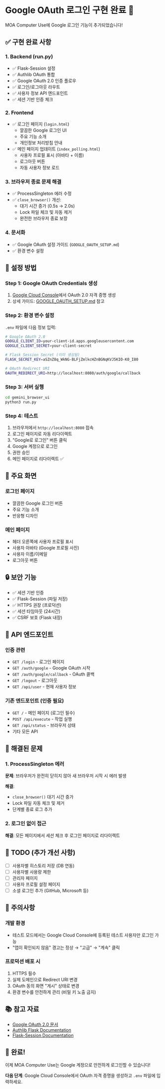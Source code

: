 # Google OAuth 로그인 구현 완료 🎉

MOA Computer Use에 Google 로그인 기능이 추가되었습니다!

## ✅ 구현 완료 사항

### 1. **Backend (run.py)**
- ✅ Flask-Session 설정
- ✅ Authlib OAuth 통합
- ✅ Google OAuth 2.0 인증 플로우
- ✅ 로그인/로그아웃 라우트
- ✅ 사용자 정보 API 엔드포인트
- ✅ 세션 기반 인증 체크

### 2. **Frontend**
- ✅ 로그인 페이지 (`login.html`)
  - 깔끔한 Google 로그인 UI
  - 주요 기능 소개
  - 개인정보 처리방침 안내
- ✅ 메인 페이지 업데이트 (`index_polling.html`)
  - 사용자 프로필 표시 (아바타 + 이름)
  - 로그아웃 버튼
  - 자동 사용자 정보 로드

### 3. **브라우저 종료 문제 해결**
- ✅ ProcessSingleton 에러 수정
- ✅ `close_browser()` 개선:
  - 대기 시간 증가 (0.5s → 2.0s)
  - Lock 파일 체크 및 자동 제거
  - 완전한 브라우저 종료 보장

### 4. **문서화**
- ✅ Google OAuth 설정 가이드 (`GOOGLE_OAUTH_SETUP.md`)
- ✅ 환경 변수 설정

## 🚀 설정 방법

### Step 1: Google OAuth Credentials 생성

1. [Google Cloud Console](https://console.cloud.google.com/)에서 OAuth 2.0 자격 증명 생성
2. 상세 가이드: [GOOGLE_OAUTH_SETUP.md](./GOOGLE_OAUTH_SETUP.md) 참고

### Step 2: 환경 변수 설정

`.env` 파일에 다음 정보 입력:

```bash
# Google OAuth 2.0
GOOGLE_CLIENT_ID=your-client-id.apps.googleusercontent.com
GOOGLE_CLIENT_SECRET=your-client-secret

# Flask Session Secret (이미 생성됨)
FLASK_SECRET_KEY=aSZnZ8q_WkNG-BLFjZmlkcHZnBGNqKVJ5KIO-K0_I80

# OAuth Redirect URI
OAUTH_REDIRECT_URI=http://localhost:8080/auth/google/callback
```

### Step 3: 서버 실행

```bash
cd gemini_browser_ui
python3 run.py
```

### Step 4: 테스트

1. 브라우저에서 `http://localhost:8080` 접속
2. 로그인 페이지로 자동 리다이렉트
3. "Google로 로그인" 버튼 클릭
4. Google 계정으로 로그인
5. 권한 승인
6. 메인 페이지로 리다이렉트 ✅

## 📸 주요 화면

### 로그인 페이지
- 깔끔한 Google 로그인 버튼
- 주요 기능 소개
- 반응형 디자인

### 메인 페이지
- 헤더 오른쪽에 사용자 프로필 표시
- 사용자 아바타 (Google 프로필 사진)
- 사용자 이름/이메일
- 로그아웃 버튼

## 🔒 보안 기능

- ✅ 세션 기반 인증
- ✅ Flask-Session (파일 저장)
- ✅ HTTPS 권장 (프로덕션)
- ✅ 세션 타임아웃 (24시간)
- ✅ CSRF 보호 (Flask 내장)

## 🔧 API 엔드포인트

### 인증 관련
- `GET /login` - 로그인 페이지
- `GET /auth/google` - Google OAuth 시작
- `GET /auth/google/callback` - OAuth 콜백
- `GET /logout` - 로그아웃
- `GET /api/user` - 현재 사용자 정보

### 기존 엔드포인트 (인증 필요)
- `GET /` - 메인 페이지 (로그인 필수)
- `POST /api/execute` - 작업 실행
- `GET /api/status` - 브라우저 상태
- 기타 모든 API

## 🐛 해결된 문제

### 1. ProcessSingleton 에러
**문제**: 브라우저가 완전히 닫히지 않아 새 브라우저 시작 시 에러 발생

**해결**:
- `close_browser()` 대기 시간 증가
- Lock 파일 자동 체크 및 제거
- 단계별 종료 로그 추가

### 2. 로그인 없이 접근
**해결**: 모든 페이지에서 세션 체크 후 로그인 페이지로 리다이렉트

## 📝 TODO (추가 개선 사항)

- [ ] 사용자별 히스토리 저장 (DB 연동)
- [ ] 사용자별 사용량 제한
- [ ] 관리자 페이지
- [ ] 사용자 프로필 설정 페이지
- [ ] 소셜 로그인 추가 (GitHub, Microsoft 등)

## 🚨 주의사항

### 개발 환경
- 테스트 모드에서는 Google Cloud Console에 등록된 테스트 사용자만 로그인 가능
- "앱이 확인되지 않음" 경고는 정상 → "고급" → "계속" 클릭

### 프로덕션 배포 시
1. HTTPS 필수
2. 실제 도메인으로 Redirect URI 변경
3. OAuth 동의 화면 "게시" 상태로 변경
4. 환경 변수를 안전하게 관리 (비밀 키 노출 금지)

## 📚 참고 자료

- [Google OAuth 2.0 문서](https://developers.google.com/identity/protocols/oauth2)
- [Authlib Flask Documentation](https://docs.authlib.org/en/latest/client/flask.html)
- [Flask-Session Documentation](https://flask-session.readthedocs.io/)

## 🎉 완료!

이제 MOA Computer Use는 Google 계정으로 안전하게 로그인할 수 있습니다!

**다음 단계**: Google Cloud Console에서 OAuth 자격 증명을 생성하고 `.env` 파일에 입력하세요.
